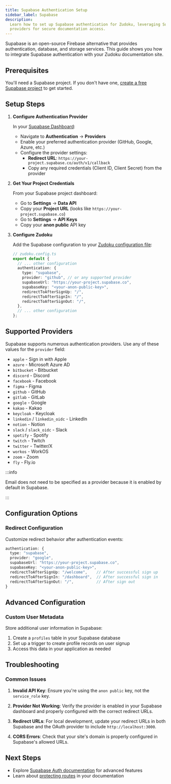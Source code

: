 ```yaml
---
title: Supabase Authentication Setup
sidebar_label: Supabase
description:
  Learn how to set up Supabase authentication for Zudoku, leveraging Supabase's built-in auth
  providers for secure documentation access.
---
```


Supabase is an open-source Firebase alternative that provides authentication, database, and storage
services. This guide shows you how to integrate Supabase authentication with your Zudoku
documentation site.

## Prerequisites

You'll need a Supabase project. If you don't have one,
[create a free Supabase project](https://supabase.com/dashboard) to get started.

## Setup Steps

<Stepper>

1. **Configure Authentication Provider**

   In your [Supabase Dashboard](https://supabase.com/dashboard):
   - Navigate to **Authentication** → **Providers**
   - Enable your preferred authentication provider (GitHub, Google, Azure, etc.)
   - Configure the provider settings:
     - **Redirect URL**: `https://your-project.supabase.co/auth/v1/callback`
     - Copy any required credentials (Client ID, Client Secret) from the provider

2. **Get Your Project Credentials**

   From your Supabase project dashboard:
   - Go to **Settings** → **Data API**
   - Copy your **Project URL** (looks like `https://your-project.supabase.co`)
   - Go to **Settings** → **API Keys**
   - Copy your **anon public** API key

3. **Configure Zudoku**

   Add the Supabase configuration to your [Zudoku configuration file](./overview.md):

   ```typescript
   // zudoku.config.ts
   export default {
     // ... other configuration
     authentication: {
       type: "supabase",
       provider: "github", // or any supported provider
       supabaseUrl: "https://your-project.supabase.co",
       supabaseKey: "<your-anon-public-key>",
       redirectToAfterSignUp: "/",
       redirectToAfterSignIn: "/",
       redirectToAfterSignOut: "/",
     },
     // ... other configuration
   };
   ```

</Stepper>

## Supported Providers

Supabase supports numerous authentication providers. Use any of these values for the `provider`
field:

- `apple` - Sign in with Apple
- `azure` - Microsoft Azure AD
- `bitbucket` - Bitbucket
- `discord` - Discord
- `facebook` - Facebook
- `figma` - Figma
- `github` - GitHub
- `gitlab` - GitLab
- `google` - Google
- `kakao` - Kakao
- `keycloak` - Keycloak
- `linkedin` / `linkedin_oidc` - LinkedIn
- `notion` - Notion
- `slack` / `slack_oidc` - Slack
- `spotify` - Spotify
- `twitch` - Twitch
- `twitter` - Twitter/X
- `workos` - WorkOS
- `zoom` - Zoom
- `fly` - Fly.io

:::info

Email does not need to be specified as a provider because it is enabled by default in Supabase.

:::

## Configuration Options

### Redirect Configuration

Customize redirect behavior after authentication events:

```typescript
authentication: {
  type: "supabase",
  provider: "google",
  supabaseUrl: "https://your-project.supabase.co",
  supabaseKey: "<your-anon-public-key>",
  redirectToAfterSignUp: "/welcome",    // After successful sign up
  redirectToAfterSignIn: "/dashboard",  // After successful sign in
  redirectToAfterSignOut: "/",          // After sign out
}
```

## Advanced Configuration

### Custom User Metadata

Store additional user information in Supabase:

1. Create a `profiles` table in your Supabase database
2. Set up a trigger to create profile records on user signup
3. Access this data in your application as needed

## Troubleshooting

### Common Issues

1. **Invalid API Key**: Ensure you're using the `anon public` key, not the `service_role` key.

2. **Provider Not Working**: Verify the provider is enabled in your Supabase dashboard and properly
   configured with the correct redirect URLs.

3. **Redirect URLs**: For local development, update your redirect URLs in both Supabase and the
   OAuth provider to include `http://localhost:3000`.

4. **CORS Errors**: Check that your site's domain is properly configured in Supabase's allowed URLs.

## Next Steps

- Explore [Supabase Auth documentation](https://supabase.com/docs/guides/auth) for advanced features
- Learn about [protecting routes](./authentication.md#protected-routes) in your documentation
